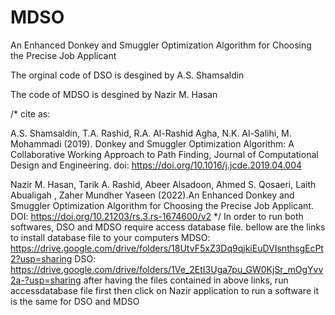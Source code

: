 # MDSO
An Enhanced Donkey and Smuggler Optimization Algorithm for Choosing the Precise Job Applicant


The orginal code of DSO is desgined by A.S. Shamsaldin

The code of MDSO is desgined by Nazir M. Hasan

/*
cite as:

A.S. Shamsaldin, T.A. Rashid, R.A. Al-Rashid Agha, N.K. Al-Salihi, M. Mohammadi (2019). Donkey and Smuggler Optimization Algorithm: A Collaborative Working Approach to Path Finding, Journal of Computational Design and Engineering. 
doi: https://doi.org/10.1016/j.jcde.2019.04.004


Nazir M. Hasan, Tarik A. Rashid, Abeer Alsadoon, Ahmed S. Qosaeri, Laith Abualigah , Zaher Mundher Yaseen (2022).An Enhanced Donkey and Smuggler Optimization Algorithm for Choosing the Precise Job Applicant. 
DOI: https://doi.org/10.21203/rs.3.rs-1674600/v2 
*/
In order to run both softwares, 
DSO and MDSO require access database file.
bellow are the links to install database file to your computers
MDSO: https://drive.google.com/drive/folders/18UtvF5xZ3Dq9qjkiEuDVIsnthsgEcPt2?usp=sharing
DSO: https://drive.google.com/drive/folders/1Ve_2EtI3Uga7pu_GW0KjSr_mOgYvv2a-?usp=sharing
after having the files contained in above links,  run accessdatabase file first 
then click on Nazir application to run a software
it is the same for DSO and MDSO

